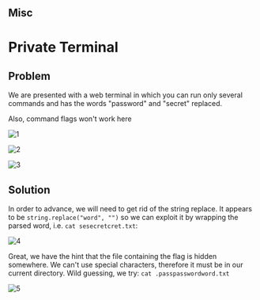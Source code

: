 ## Misc

# Private Terminal

## Problem

We are presented with a web terminal in which you can run only several commands and has the words "password" and "secret" replaced.

Also, command flags won't work here

![1](private_terminal_1.png)


![2](private_terminal_2.png)


![3](private_terminal_3.png)


## Solution

In order to advance, we will need to get rid of the string replace. It appears to be `string.replace("word", "")` so we can exploit it by wrapping the parsed word, i.e. `cat sesecretcret.txt`:


![4](private_terminal_4.png)

Great, we have the hint that the file containing the flag is hidden somewhere. We can't use special characters, therefore it must be in our current directory. Wild guessing, we try: `cat .passpasswordword.txt`


![5](private_terminal_5.png)
